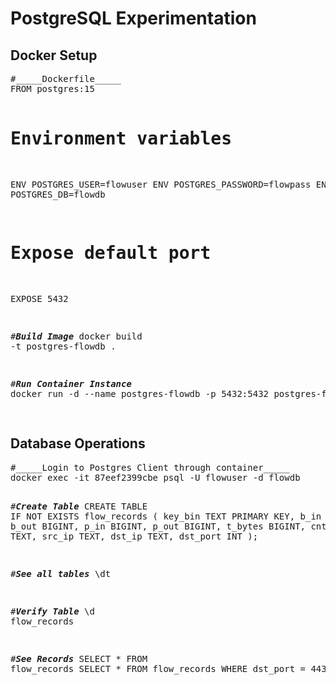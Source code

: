 <h1>PostgreSQL Experimentation</h1>

<h2>Docker Setup</h2>
<pre>
#_____Dockerfile_____
FROM postgres:15

# Environment variables
ENV POSTGRES_USER=flowuser
ENV POSTGRES_PASSWORD=flowpass
ENV POSTGRES_DB=flowdb

# Expose default port
EXPOSE 5432

#_____Build Image_____
docker build -t postgres-flowdb .

#_____Run Container Instance_____
docker run -d --name postgres-flowdb -p 5432:5432 postgres-flowdb


</pre>

<h2>Database Operations</h2>
<pre>
#_____Login to Postgres Client through container_____
docker exec -it 87eef2399cbe psql -U flowuser -d flowdb

#_____Create Table_____
CREATE TABLE IF NOT EXISTS flow_records (
    key_bin TEXT PRIMARY KEY,
    b_in BIGINT,
    b_out BIGINT,
    p_in BIGINT,
    p_out BIGINT,
    t_bytes BIGINT,
    cnt BIGINT,
    dev TEXT,
    src_ip TEXT,
    dst_ip TEXT,
    dst_port INT
);

#_____See all tables_____
\dt

#_____Verify Table_____
\d flow_records

#_____See Records_____
SELECT * FROM flow_records
SELECT * FROM flow_records WHERE dst_port = 443;



</pre>




